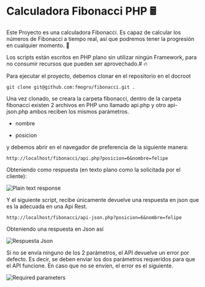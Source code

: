 # Calculadora Fibonacci PHP 🖩

Este Proyecto es una calculadora Fibonacci. Es capaz de calcular los números de Fibonacci a tiempo real, así que podremos tener la progresión en cualquier momento. 🔢

Los scripts están escritos en PHP plano sin utilizar ningún Framework, para no consumir recursos que pueden ser aprovechado.# 🔥

Para ejecutar el proyecto, debemos clonar en el repositorio en el docroot

    git clone git@github.com:fmogro/fibonacci.git .

Una vez clonado, se creara la carpeta fibonacci, dentro de la carpeta fibonacci existen 2 archivos en PHP uno llamado api.php y otro api-json.php ambos reciben los mismos parámetros.

- nombre

- posicion

y debemos abrir en el navegador de preferencia de la siguiente manera:

    http://localhost/fibonacci/api.php?posicion=6&nombre=felipe

Obteniendo como respuesta (en texto plano como la solicitada por el cliente):

![Plain text response](https://i.ibb.co/XV97BKQ/img1.png)

Y el siguiente script, recibe únicamente devuelve una respuesta en json que es la adecuada en una Api Rest.

    http://localhost/fibonacci/api-json.php?posicion=6&nombre=felipe

Obteniendo una respuesta en Json así

![Respuesta Json](https://i.ibb.co/k8tDHdq/imgcarbon1.png)

Si no se envía ninguno de los 2 parámetros, el API devuelve un error por defecto. Es decir, se deben enviar los dos parámetros requeridos para que el API funcione. En caso que no se envíen, el error es el siguiente.

![Required parameters](https://i.ibb.co/RCj8Wnr/parametrosrequeridos.png)
